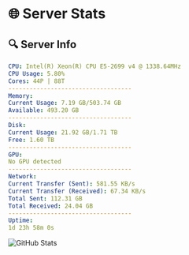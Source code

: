 # 🌐 Server Stats
## 🔍 Server Info
```yaml
CPU: Intel(R) Xeon(R) CPU E5-2699 v4 @ 1338.64MHz
CPU Usage: 5.80%
Cores: 44P | 88T
-----------------------------------
Memory:
Current Usage: 7.19 GB/503.74 GB
Available: 493.20 GB
-----------------------------------
Disk:
Current Usage: 21.92 GB/1.71 TB
Free: 1.60 TB
-----------------------------------
GPU:
No GPU detected
-----------------------------------
Network:
Current Transfer (Sent): 581.55 KB/s
Current Transfer (Received): 67.34 KB/s
Total Sent: 112.31 GB
Total Received: 24.04 GB
-----------------------------------
Uptime:
1d 23h 58m 0s
```
![GitHub Stats](https://img.shields.io/badge/Updated-2025-04-21_17:06:48-blue)